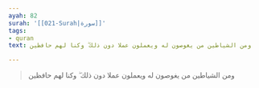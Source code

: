 ```yaml
---
ayah: 82
surah: '[[021-Surah|سورة]]'
tags:
- quran
text: ومن الشياطين من يغوصون له ويعملون عملا دون ذلك ۖ وكنا لهم حافظين

---
```

> ومن الشياطين من يغوصون له ويعملون عملا دون ذلك ۖ وكنا لهم حافظين
